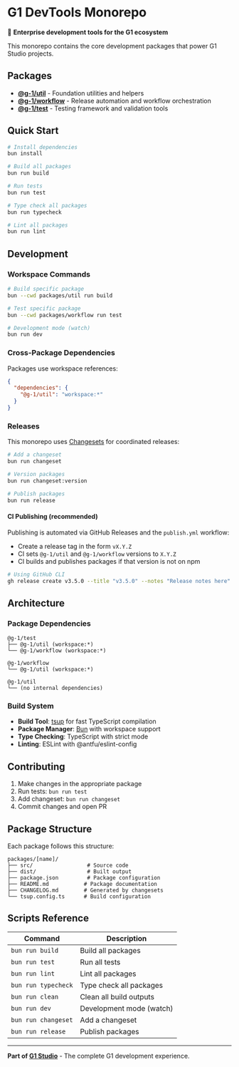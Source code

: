 # G1 DevTools Monorepo

🚀 **Enterprise development tools for the G1 ecosystem**

This monorepo contains the core development packages that power G1 Studio projects.

## Packages

- **[@g-1/util](./packages/util/)** - Foundation utilities and helpers
- **[@g-1/workflow](./packages/workflow/)** - Release automation and workflow orchestration  
- **[@g-1/test](./packages/test/)** - Testing framework and validation tools

## Quick Start

```bash
# Install dependencies
bun install

# Build all packages
bun run build

# Run tests
bun run test

# Type check all packages
bun run typecheck

# Lint all packages
bun run lint
```

## Development

### Workspace Commands

```bash
# Build specific package
bun --cwd packages/util run build

# Test specific package
bun --cwd packages/workflow run test

# Development mode (watch)
bun run dev
```

### Cross-Package Dependencies

Packages use workspace references:

```json
{
  "dependencies": {
    "@g-1/util": "workspace:*"
  }
}
```

### Releases

This monorepo uses [Changesets](https://github.com/changesets/changesets) for coordinated releases:

```bash
# Add a changeset
bun run changeset

# Version packages
bun run changeset:version

# Publish packages
bun run release
```

#### CI Publishing (recommended)

Publishing is automated via GitHub Releases and the `publish.yml` workflow:

- Create a release tag in the form `vX.Y.Z`
- CI sets `@g-1/util` and `@g-1/workflow` versions to `X.Y.Z`
- CI builds and publishes packages if that version is not on npm

```bash
# Using GitHub CLI
gh release create v3.5.0 --title "v3.5.0" --notes "Release notes here"
```

## Architecture

### Package Dependencies

```
@g-1/test
├── @g-1/util (workspace:*)
└── @g-1/workflow (workspace:*)

@g-1/workflow
└── @g-1/util (workspace:*)

@g-1/util
└── (no internal dependencies)
```

### Build System

- **Build Tool**: [tsup](https://tsup.egoist.dev/) for fast TypeScript compilation
- **Package Manager**: [Bun](https://bun.sh/) with workspace support
- **Type Checking**: TypeScript with strict mode
- **Linting**: ESLint with @antfu/eslint-config

## Contributing

1. Make changes in the appropriate package
2. Run tests: `bun run test`
3. Add changeset: `bun run changeset`
4. Commit changes and open PR

## Package Structure

Each package follows this structure:

```
packages/[name]/
├── src/                 # Source code
├── dist/                # Built output
├── package.json         # Package configuration
├── README.md           # Package documentation
├── CHANGELOG.md        # Generated by changesets
└── tsup.config.ts      # Build configuration
```

## Scripts Reference

| Command | Description |
|---------|-------------|
| `bun run build` | Build all packages |
| `bun run test` | Run all tests |
| `bun run lint` | Lint all packages |
| `bun run typecheck` | Type check all packages |
| `bun run clean` | Clean all build outputs |
| `bun run dev` | Development mode (watch) |
| `bun run changeset` | Add a changeset |
| `bun run release` | Publish packages |

---

**Part of [G1 Studio](../README.md)** - The complete G1 development experience.